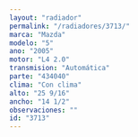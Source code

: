 ```yaml
---
layout: "radiador"
permalink: "/radiadores/3713/"
marca: "Mazda"
modelo: "5"
ano: "2005"
motor: "L4 2.0"
transmision: "Automática"
parte: "434040"
clima: "Con clima"
alto: "25 9/16"
ancho: "14 1/2"
observaciones: ""
id: "3713"
---
```


